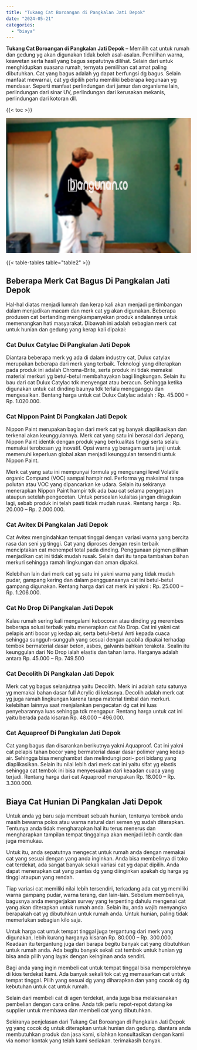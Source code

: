 ```yaml
---
title: "Tukang Cat Boroangan di Pangkalan Jati Depok"
date: "2024-05-21"
categories: 
  - "biaya"
---
```


**Tukang Cat Boroangan di Pangkalan Jati Depok** – Memilih cat untuk rumah dan gedung yg akan digunakan tidak boleh asal-asalan. Pemilihan warna, keawetan serta hasil yang bagus sepatutnya dilihat. Selain dari untuk menghidupkan suasana rumah, ternyata pemilihan cat amat paling dibutuhkan. Cat yang bagus adalah yg dapat berfungsi dg bagus. Selain manfaat mewarnai, cat yg dipilih perlu memiliki beberapa kegunaan yg mendasar. Seperti manfaat perlindungan dari jamur dan organisme lain, perlindungan dari sinar UV, perlindungan dari kerusakan mekanis, perlindungan dari kotoran dll.

{{< toc >}}

![Tukang Cat Boroangan di Pangkalan Jati Depok](/images/jasa-cat-murah22.png)

{{< table-tables table="table2" >}}

## Beberapa Merk Cat Bagus Di Pangkalan Jati Depok

Hal-hal diatas menjadi lumrah dan kerap kali akan menjadi pertimbangan dalam menjadikan macam dan merk cat yg akan digunakan. Beberapa produsen cat bertanding mengkampanyekan produk andalannya untuk memenangkan hati masyarakat. Dibawah ini adalah sebagian merk cat untuk hunian dan gedung yang kerap kali dipakai:

### Cat Dulux Catylac Di Pangkalan Jati Depok

Diantara beberapa merk yg ada di dalam industry cat, Dulux catylax merupakan beberapa dari merk yang terbaik. Teknologi yang diterapkan pada produk ini adalah Chroma-Brite, serta produk ini tidak memakai material merkuri yg betul-betul membahayakan bagi lingkungan. Selain itu bau dari cat Dulux Catylac tdk menyengat atau beracun. Sehingga ketika digunakan untuk cat dinding baunya tdk terlalu mengganggu dan mengesalkan. Bentang harga untuk cat Dulux Catylac adalah : Rp. 45.000 – Rp. 1.020.000.

### Cat Nippon Paint Di Pangkalan Jati Depok

Nippon Paint merupakan bagian dari merk cat yg banyak diaplikasikan dan terkenal akan keunggulannya. Merk cat yang satu ini berasal dari Jepang, Nippon Paint identik dengan produk yang berkualitas tinggi serta selalu memakai terobosan yg inovatif. Opsi warna yg beragam serta janji untuk memenuhi keperluan global akan menjadi keunggulan tersendiri untuk Nippon Paint.

Merk cat yang satu ini mempunyai formula yg mengurangi level Volatile organic Compund (VOC) sampai hampir nol. Performa yg maksimal tanpa polutan atau VOC yang dipancarkan ke udara. Selain itu sekiranya menerapkan Nippon Paint hampir tdk ada bau cat selama pengerjaan ataupun setelah pengecetan. Untuk persoalan kulaitas jangan diragukan lagi, sebab produk ini telah pasti tidak mudah rusak. Rentang harga : Rp. 20.000 – Rp. 2.000.000.

### Cat Avitex Di Pangkalan Jati Depok

Cat Avitex mengindahkan tempat tinggal dengan variasi warna yang bercita rasa dan seni yg tinggi. Cat yang diproses dengan resin terbaik menciptakan cat menempel total pada dinding. Penggunaan pigmen pilihan menjadikan cat ini tidak mudah rusak. Selain dari itu tanpa tambahan bahan merkuri sehingga ramah lingkungan dan aman dipakai.

Kelebihan lain dari merk cat yg satu ini yakni warna yang tidak mudah pudar, gampang kering dan dalam pengguanaanya cat ini betul-betul gampang digunakan. Rentang harga dari cat merk ini yakni : Rp. 25.000 – Rp. 1.206.000.

### Cat No Drop Di Pangkalan Jati Depok

Kalau rumah sering kali mengalami kebocoran atau dinding yg merembes beberapa solusi terbaik yaitu menerapkan cat No Drop. Cat ini yakni cat pelapis anti bocor yg kedap air, serta betul-betul Anti kepada cuaca sehingga sungguh-sungguh yang sesuai dengan apabila dipakai terhadap tembok bermaterial dasar beton, asbes, galvanis bahkan terakota. Sealin itu keunggulan dari No Drop ialah elastis dan tahan lama. Harganya adalah antara Rp. 45.000 – Rp. 749.500

### Cat Decolith Di Pangkalan Jati Depok

Merk cat yg bagus selanjutnya yaitu Decolith. Merk ini adalah satu satunya yg memakai bahan dasar full Acrylic di kelasnya. Decolih adalah merk cat yg juga ramah lingkungan karena tanpa material timbal dan merkuri. kelebihan lainnya saat menjalankan pengecatan dg cat ini luas penyebarannya luas sehingga tdk mengapur. Rentang harga untuk cat ini yaitu berada pada kisaran Rp. 48.000 – 496.000.

### Cat Aquaproof Di Pangkalan Jati Depok

Cat yang bagus dan disarankan berikutnya yakni Aquaproof. Cat ini yakni cat pelapis tahan bocor yang bermaterial dasar dasar polimer yang kedap air. Sehingga bisa menghambat dan melindungi pori- pori bidang yang diaplikasikan. Selain itu nilai lebih dari merk cat ini yaitu sifat yg elastis sehingga cat tembok ini bisa menyesuaikan dari keaadan cuaca yang terjadi. Rentang harga dari cat Aquaproof merupakan Rp. 18.000 – Rp. 3.300.000.

## Biaya Cat Hunian Di Pangkalan Jati Depok

Untuk anda yg baru saja membuat sebuah hunian, tentunya tembok anda masih bewarna polos atau warna natural dari semen yg sudah diterapkan. Tentunya anda tidak mengharapkan hal itu terus menerus dan mengharapkan tampilan tempat tinggalnya akan menjadi lebih cantik dan juga memukau.

Untuk itu, anda sepatutnya mengecat untuk rumah anda dengan memakai cat yang sesuai dengan yang anda inginkan. Anda bisa membelinya di toko cat terdekat, ada sangat banyak sekali variasi cat yg dapat dipilih. Anda dapat menerapkan cat yang pantas dg yang diinginkan apakah dg harga yg tinggi ataupun yang rendah.

Tiap variasi cat memiliki nilai lebih tersendiri, terkadang ada cat yg memiliki warna gampang pudar, warna terang, dan lain-lain. Sebelum membelinya, bagusnya anda mengerjakan survey yang terpenting dahulu mengenai cat yang akan diterapkan untuk rumah anda. Selain itu, anda wajib menyangka berapakah cat yg dibutuhkan untuk rumah anda. Untuk hunian, paling tidak memerlukan sebagian kilo saja.

Untuk harga cat untuk tempat tinggal juga tergantung dari merk yang digunakan, lebih kurang harganya kisaran Rp. 80.000 – Rp. 300.000. Keadaan itu tergantung juga dari barapa begitu banyak cat yang dibutuhkan untuk rumah anda. Ada begitu banyak sekali cat tembok untuk hunian yg bisa anda pilih yang layak dengan keinginan anda sendiri.

Bagi anda yang ingin membeli cat untuk tempat tinggal bisa memperolehnya di kios terdekat kami. Ada banyak sekali tok cat yg memasarkan cat untuk tempat tinggal. Pilih yang sesuai dg yang diharapkan dan yang cocok dg dg kebutuhan untuk cat untuk rumah.

Selain dari membeli cat di agen terdekat, anda juga bisa melaksanakan pembelian dengan cara online. Anda tdk perlu repot-repot datang ke supplier untuk membawa dan membeli cat yang dibutuhkan.

Sekiranya penjelasan dari Tukang Cat Boroangan di Pangkalan Jati Depok yg yang cocok dg untuk diterapkan untuk hunian dan gedung. diantara anda membutuhkan produk dan jasa kami, silahkan konsultasikan dengan kami via nomor kontak yang telah kami sediakan. terimakasih banyak.
